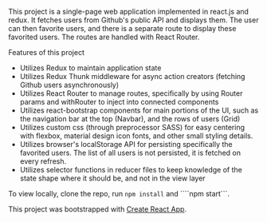 This project is a single-page web application implemented in react.js and redux. It fetches users from Github's public API and displays them. The user can then favorite users, and there is a separate route to display these favorited users. The routes are handled with React Router.

Features of this project
- Utilizes Redux to maintain application state
- Utilizes Redux Thunk middleware for async action creators (fetching Github users asynchronously)
- Utilizes React Router to manage routes, specifically by using Router params and withRouter to inject into connected components
- Utilizes react-bootstrap components for main portions of the UI, such as the navigation bar at the top (Navbar), and the rows of users (Grid)
- Utilizes custom css (through preprocessor SASS) for easy centering with flexbox, material design icon fonts, and other small styling details.
- Utilizes browser's localStorage API for persisting specifically the favorited users. The list of all users is not persisted, it is fetched on every refresh.
- Utilizes selector functions in reducer files to keep knowledge of the state shape where it should be, and not in the view layer

To view locally, clone the repo, run ```npm install``` and ````npm start```.

This project was bootstrapped with [Create React App](https://github.com/facebookincubator/create-react-app).
